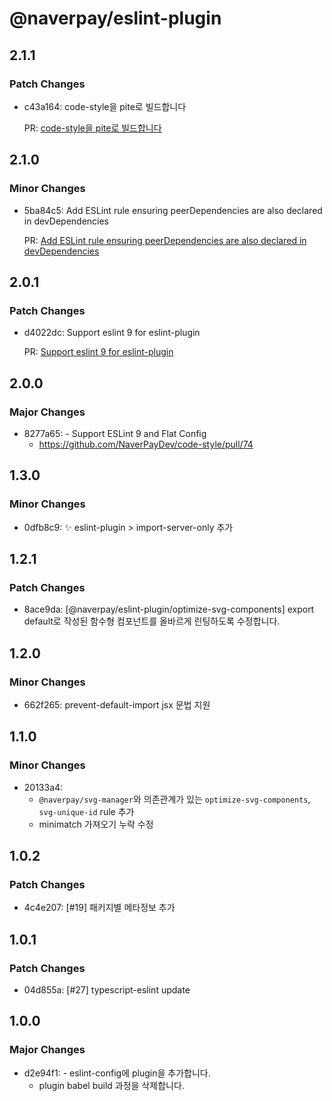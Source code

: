 # @naverpay/eslint-plugin

## 2.1.1

### Patch Changes

- c43a164: code-style을 pite로 빌드합니다

  PR: [code-style을 pite로 빌드합니다](https://github.com/NaverPayDev/code-style/pull/96)

## 2.1.0

### Minor Changes

- 5ba84c5: Add ESLint rule ensuring peerDependencies are also declared in devDependencies

  PR: [Add ESLint rule ensuring peerDependencies are also declared in devDependencies](https://github.com/NaverPayDev/code-style/pull/90)

## 2.0.1

### Patch Changes

- d4022dc: Support eslint 9 for eslint-plugin

  PR: [Support eslint 9 for eslint-plugin](https://github.com/NaverPayDev/code-style/pull/79)

## 2.0.0

### Major Changes

- 8277a65: - Support ESLint 9 and Flat Config
  - <https://github.com/NaverPayDev/code-style/pull/74>

## 1.3.0

### Minor Changes

- 0dfb8c9: ✨ eslint-plugin > import-server-only 추가

## 1.2.1

### Patch Changes

- 8ace9da: [@naverpay/eslint-plugin/optimize-svg-components] export default로 작성된 함수형 컴포넌트를 올바르게 린팅하도록 수정합니다.

## 1.2.0

### Minor Changes

- 662f265: prevent-default-import jsx 문법 지원

## 1.1.0

### Minor Changes

- 20133a4:
  - `@naverpay/svg-manager`와 의존관계가 있는 `optimize-svg-components`, `svg-unique-id` rule 추가
  - minimatch 가져오기 누락 수정

## 1.0.2

### Patch Changes

- 4c4e207: [#19] 패키지별 메타정보 추가

## 1.0.1

### Patch Changes

- 04d855a: [#27] typescript-eslint update

## 1.0.0

### Major Changes

- d2e94f1: - eslint-config에 plugin을 추가합니다.
  - plugin babel build 과정을 삭제합니다.
